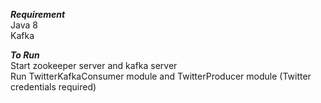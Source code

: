 
***Requirement***</br>
Java 8 </br>
Kafka

***To Run***</br>
Start zookeeper server and kafka server </br>
Run TwitterKafkaConsumer module and TwitterProducer module (Twitter credentials required)
